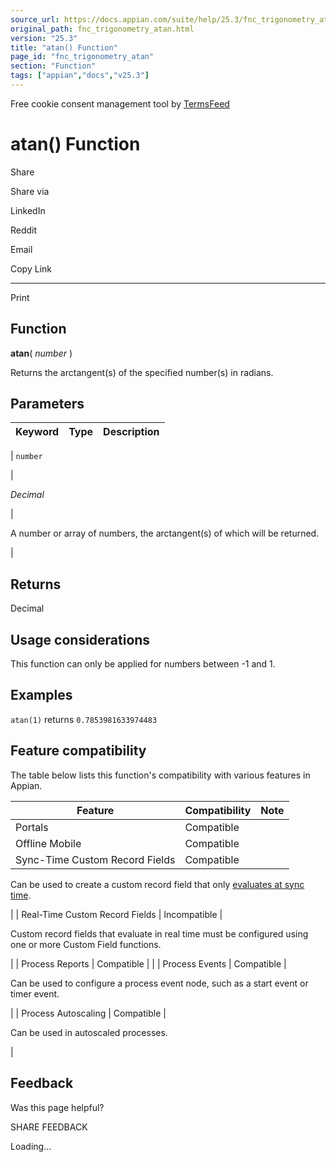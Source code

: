 ```yaml
---
source_url: https://docs.appian.com/suite/help/25.3/fnc_trigonometry_atan.html
original_path: fnc_trigonometry_atan.html
version: "25.3"
title: "atan() Function"
page_id: "fnc_trigonometry_atan"
section: "Function"
tags: ["appian","docs","v25.3"]
---
```



Free cookie consent management tool by [TermsFeed](https://www.termsfeed.com/)

# atan() Function

Share

Share via

LinkedIn

Reddit

Email

Copy Link

* * *

Print

## Function

**atan**( _number_ )

Returns the arctangent(s) of the specified number(s) in radians.

## Parameters

| Keyword | Type | Description |
| --- | --- | --- |
|
`number`

 |

_Decimal_

 |

A number or array of numbers, the arctangent(s) of which will be returned.

 |

## Returns

Decimal

## Usage considerations

This function can only be applied for numbers between -1 and 1.

## Examples

`atan(1)` returns `0.7853981633974483`

## Feature compatibility

The table below lists this function's compatibility with various features in Appian.

| Feature | Compatibility | Note |
| --- | --- | --- |
| Portals | Compatible |  |
| Offline Mobile | Compatible |  |
| Sync-Time Custom Record Fields | Compatible |
Can be used to create a custom record field that only [evaluates at sync time](custom-record-fields.html#prodlink-sync-time-evaluations).

 |
| Real-Time Custom Record Fields | Incompatible |

Custom record fields that evaluate in real time must be configured using one or more Custom Field functions.

 |
| Process Reports | Compatible |  |
| Process Events | Compatible |

Can be used to configure a process event node, such as a start event or timer event.

 |
| Process Autoscaling | Compatible |

Can be used in autoscaled processes.

 |

## Feedback

Was this page helpful?

SHARE FEEDBACK

Loading...